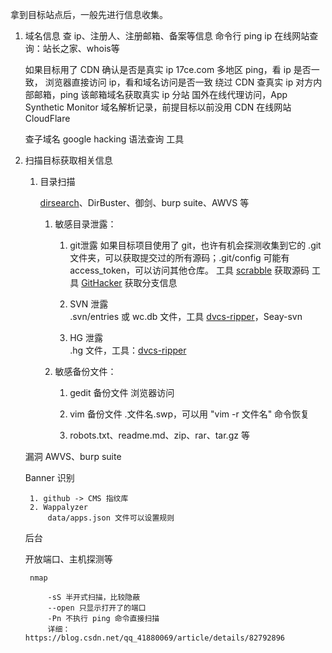 拿到目标站点后，一般先进行信息收集。

1. 域名信息
    查 ip、注册人、注册邮箱、备案等信息
        命令行 ping ip
        在线网站查询：站长之家、whois等
    
    如果目标用了 CDN
        确认是否是真实 ip
            17ce.com 多地区 ping，看 ip 是否一致，
            浏览器直接访问 ip，看和域名访问是否一致
        绕过 CDN 查真实 ip
            对方内部邮箱，ping 该邮箱域名获取真实 ip
            分站
            国外在线代理访问，App Synthetic Monitor
            域名解析记录，前提目标以前没用 CDN
            在线网站 CloudFlare
            
    查子域名
        google hacking 语法查询
        工具
  
2. 扫描目标获取相关信息
    1. 目录扫描

        [dirsearch](https://github.com/maurosoria/dirsearch)、DirBuster、御剑、burp suite、AWVS 等
        
        1. 敏感目录泄露：
        
            1. git泄露
                如果目标项目使用了 git，也许有机会探测收集到它的 .git 文件夹，可以获取提交过的所有源码；.git/config 可能有 access_token，可以访问其他仓库。
                工具 [scrabble](https://github.com/denny0223/scrabble) 获取源码
                工具 [GitHacker](https://github.com/WangYihang/GitHacker) 获取分支信息  
                
            2. SVN 泄露            
                .svn/entries 或 wc.db 文件，工具 [dvcs-ripper](https://github.com/kost/dvcs-ripper)，Seay-svn  
                
            3. HG 泄露                
                .hg 文件，工具：[dvcs-ripper](https://github.com/kost/dvcs-ripper) 
        
        2. 敏感备份文件：
            
            1. gedit 备份文件
                浏览器访问

            2. vim 备份文件
                .文件名.swp，可以用 "vim -r 文件名" 命令恢复

            3. robots.txt、readme.md、zip、rar、tar.gz 等
     
            
    漏洞
        AWVS、burp suite

    Banner 识别
    
        1. github -> CMS 指纹库
        2. Wappalyzer
            data/apps.json 文件可以设置规则

    后台

    开放端口、主机探测等

        nmap

            -sS 半开式扫描，比较隐蔽
            --open 只显示打开了的端口
            -Pn 不执行 ping 命令直接扫描
            详细：https://blog.csdn.net/qq_41880069/article/details/82792896
    
